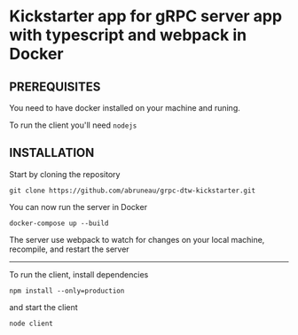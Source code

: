 Kickstarter app for gRPC server app with typescript and webpack in Docker
=====================

## PREREQUISITES
You need to have docker installed on your machine and runing.

To run the client you'll need `nodejs`

## INSTALLATION

Start by cloning the repository

```
git clone https://github.com/abruneau/grpc-dtw-kickstarter.git
```

You can now run the server in Docker
```
docker-compose up --build
```

The server use webpack to watch for changes on your local machine, recompile, and restart the server

---------------------------

To run the client, install dependencies

```
npm install --only=production
```

and start the client
```
node client
```
